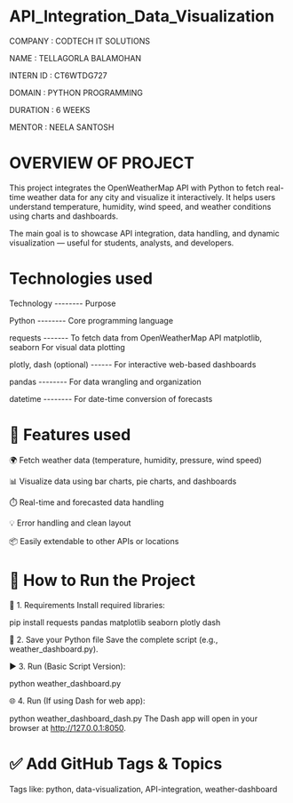 # API_Integration_Data_Visualization

COMPANY : CODTECH IT SOLUTIONS

NAME : TELLAGORLA BALAMOHAN

INTERN ID : CT6WTDG727

DOMAIN : PYTHON PROGRAMMING

DURATION : 6 WEEKS

MENTOR : NEELA SANTOSH

# OVERVIEW OF PROJECT
This project integrates the OpenWeatherMap API with Python to fetch real-time weather data for any city and visualize it interactively. It helps users understand temperature, humidity, wind speed, and weather conditions using charts and dashboards.

The main goal is to showcase API integration, data handling, and dynamic visualization — useful for students, analysts, and developers.
# Technologies used 
Technology	-------- Purpose

Python     -------- 	Core programming language

requests -------   	To fetch data from OpenWeatherMap API matplotlib, seaborn	For visual data plotting


plotly, dash (optional)	------ For interactive web-based dashboards

pandas	--------    For data wrangling and organization

datetime	--------  For date-time conversion of forecasts

# 🌟 Features used 

🌍 Fetch weather data (temperature, humidity, pressure, wind speed)

📊 Visualize data using bar charts, pie charts, and dashboards

⏱️ Real-time and forecasted data handling

💡 Error handling and clean layout

📦 Easily extendable to other APIs or locations

# 🚀 How to Run the Project
🐍 1. Requirements
Install required libraries:

pip install requests pandas matplotlib seaborn plotly dash

📁 2. Save your Python file
Save the complete script (e.g., weather_dashboard.py).

▶️ 3. Run (Basic Script Version):

python weather_dashboard.py

🌐 4. Run (If using Dash for web app):

python weather_dashboard_dash.py
The Dash app will open in your browser at http://127.0.0.1:8050.

# ✅ Add GitHub Tags & Topics
Tags like: python, data-visualization, API-integration, weather-dashboard

